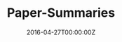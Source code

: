 ---
title: Paper-Summaries
summary: Summaries of a papers published at Deep Learning Conferences
tags:
- Other
date: "2016-04-27T00:00:00Z"

# Optional external URL for project (replaces project detail page).
external_link: "https://github.com/vlgiitr/papers_we_read"

#image:
#  caption: Photo by rawpixel on Unsplash
#  focal_point: Smart

#links:
#- icon: twitter
#  icon_pack: fab
#  name: Follow
#  url: https://twitter.com/georgecushen
#url_code: ""
#url_pdf: ""
#url_slides: ""
#url_video: ""

# Slides (optional).
#   Associate this project with Markdown slides.
#   Simply enter your slide deck's filename without extension.
#   E.g. `slides = "example-slides"` references `content/slides/example-slides.md`.
#   Otherwise, set `slides = ""`.
#slides: example
---